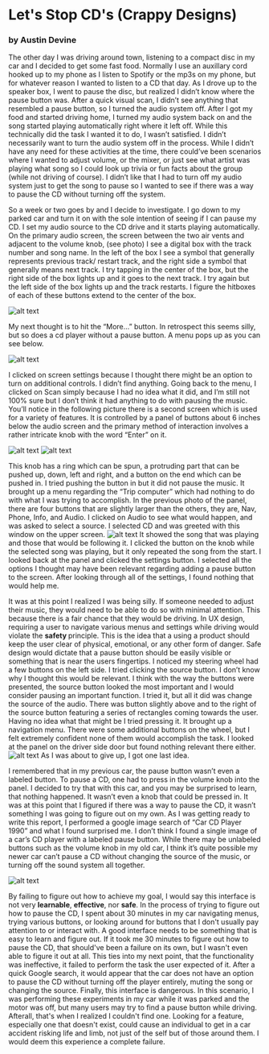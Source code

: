 
<h1>Let's Stop CD's (Crappy Designs)</h1>
 <h3> by Austin Devine</h3>

The other day I was driving around town, listening to a compact disc in my car and I decided to get some fast food. Normally I use an auxillary cord hooked
up to my phone as I listen to Spotify or the mp3s on my phone, but for whatever reason I wanted to listen to a CD that day. As I drove up to the speaker box, 
I went to pause the disc, but realized I didn’t know where the pause button was. After a quick visual scan, I didn’t see anything that resembled a pause
button, so I turned the audio system off. After I got my food and started driving home, I turned my audio system back on and the song started playing automatically right where it left off. While this technically did the task I wanted it to do, I wasn’t satisfied. I didn’t necessarily want to turn the audio system off in the process. While I didn’t have any need for these activities at the time, there could’ve been scenarios where I wanted to adjust volume, or the mixer, or just see what artist was playing what song so I could look up trivia or fun facts about the group (while not driving of course). I didn’t like
that I had to turn off my audio system just to get the song to pause so I wanted to see if there was a way to pause the CD without turning off the system.

So a week or two goes by and I decide to investigate. I go down to my parked car and turn it on with the sole intention of seeing if I can pause my CD. I set 
my audio source to the CD drive and it starts playing automatically. On the primary audio screen, the screen between the two air vents and adjacent to the 
volume knob, (see photo) I see a digital box with the track number and song name. In the left of the box I see a symbol that generally represents previous 
track/ restart track, and the right side a symbol that generally means next track.  I try tapping in the center of the box, but the right side of the box 
lights up and it goes to the next track. I try again but the left side of the box lights up and the track restarts. I figure the hitboxes of each of these 
buttons extend to the center of the box.

![alt text](./Photo1.jpg)
 
My next thought is to hit the “More…” button. In retrospect this seems silly, but so does a cd player without a pause button. A menu pops up as you can see 
below.

![alt text](./Photo%202.jpg)


I clicked on screen settings because I thought there might be an option to turn on additional controls. I didn’t find anything. Going back to the menu, I 
clicked on Scan simply because I had no idea what it did, and I’m still not 100% sure but I don’t think it had anything to do with pausing the music. You’ll 
notice in the following picture there is a second screen which is used for a variety of features. It is controlled by a panel of buttons about 6 inches 
below the audio screen and the primary method of interaction involves a rather intricate knob with the word “Enter” on it.

![alt text](./Photo%203.jpg)
![alt text](./Photo%204.jpg)

This knob has a ring which can be spun, a protruding part that can be pushed up, down, left and right, and a button on the end which can be pushed in. 
I tried pushing the button in but it did not pause the music. It brought up a menu regarding the “Trip computer” which had nothing to do with what I was 
trying to accomplish. In the previous photo of the panel, there are four buttons that are slightly larger than the others, they are, Nav, Phone, Info, 
and Audio. I clicked on Audio to see what would happen, and was asked to select a source. I selected CD and was greeted with this window on the upper screen. 
![alt text](./Photo%206%20A.jpg) 
It showed the song that was playing and those that would be following it. I clicked the button on the knob while the selected song was playing, but it only repeated 
the song from the start. I looked back at the panel and clicked the settings button. I selected all the options I thought may have been relevant regarding 
adding a pause button to the screen. After looking through all of the settings, I found nothing that would help me.



It was at this point I realized I was being silly. If someone needed to adjust their music, they would need to be able to do so with minimal attention. This because there is a fair chance that they would be driving. In UX design, requiring a user to navigate various menus and settings while driving would violate the <b> safety </b> principle. This is the idea that a using a product should keep the user clear of physical, emotional, or any other form of danger. Safe design would dictate that a pause button should be easily visible or something that is near the users fingertips. I noticed my steering wheel had a few buttons on the left side. I tried clicking 
the source button. I don’t know why I thought this would be relevant. I think with the way the buttons were presented, the source button looked the most 
important and I would consider pausing an important function. I tried it, but all it did was change the source of the audio. There was button slightly 
above and to the right of the source button featuring a series of rectangles coming towards the user. Having no idea what that might be I tried pressing 
it. It brought up a navigation menu. There were some additional buttons on the wheel, but I felt extremely confident none of them would accomplish the 
task. I looked at the panel on the driver side door but found nothing relevant there either. 
![alt text](./Photo%206.jpg)
As I was about to give up, I got one last idea.



I remembered that in my previous car, the pause button wasn’t even a labeled button. To pause a CD, one had to press in the volume knob into the panel. 
I decided to try that with this car, and you may be surprised to learn, that nothing happened. It wasn’t even a knob that could be pressed in. It was 
at this point that I figured if there was a way to pause the CD, it wasn’t something I was going to figure out on my own. As I was getting ready to 
write this report, I performed a google image search of “Car CD Player 1990” and what I found surprised me. I don’t think I found a single image of a 
car’s CD player with a labeled pause button. While there may be unlabeled buttons such as the volume knob in my old car, I think it’s quite possible my 
newer car can’t pause a CD without changing the source of the music, or turning off the sound system all together.

![alt text](./Screenshot%202022-12-05%20202521.jpg)

By failing to figure out how to achieve my goal, I would say this interface is not very <b>learnable</b>, <b>effective</b>, nor <b> safe</b>. In the process of trying to figure out how to pause the CD, I spent about 30 minutes in my car navigating menus, trying various buttons, or looking around for buttons that I don't usually pay attention to or interact with. A good interface needs to be something that is easy to learn and figure out. If it took me 30 minutes to figure out how to pause the CD, that should've been a failure on its own, but I wasn't even able to figure it out at all. This ties into my next point, that the functionality was ineffective, it failed to perform the task the user expected of it. After a quick Google search, it would appear that the car does not have an option to pause the CD without turning off the player entirely, muting the song or changing the source. Finally, this interface is dangerous. In this scenario, I was performing these experiments in my car while it was parked and the motor was off, but many users may try to find a pause button while driving. Afterall, that's when I realized I couldn't find one. Looking for a feature, especially one that doesn't exist, could cause an individual to get in a car accident risking life and limb, not just of the self but of those around them. I would  deem this experience a complete failure.

